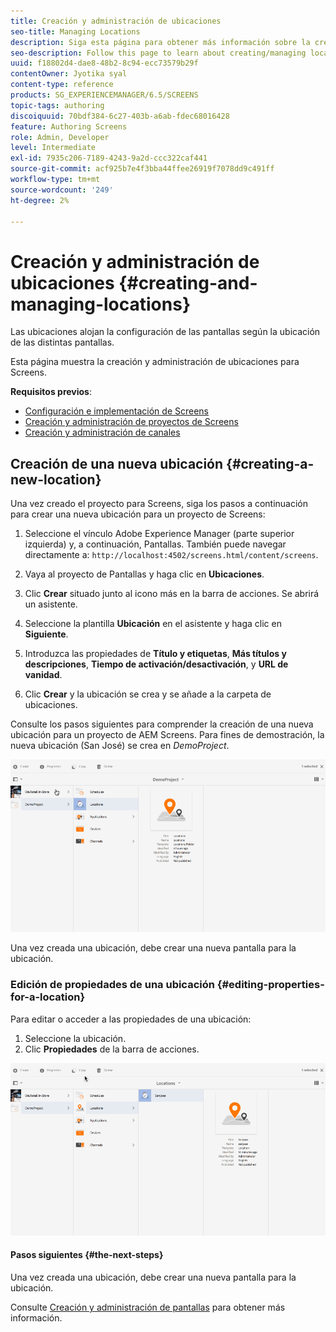 ```yaml
---
title: Creación y administración de ubicaciones
seo-title: Managing Locations
description: Siga esta página para obtener más información sobre la creación y administración de ubicaciones.
seo-description: Follow this page to learn about creating/managing locations.
uuid: f18802d4-dae8-48b2-8c94-ecc73579b29f
contentOwner: Jyotika syal
content-type: reference
products: SG_EXPERIENCEMANAGER/6.5/SCREENS
topic-tags: authoring
discoiquuid: 70bdf384-6c27-403b-a6ab-fdec68016428
feature: Authoring Screens
role: Admin, Developer
level: Intermediate
exl-id: 7935c206-7189-4243-9a2d-ccc322caf441
source-git-commit: acf925b7e4f3bba44ffee26919f7078dd9c491ff
workflow-type: tm+mt
source-wordcount: '249'
ht-degree: 2%

---
```


# Creación y administración de ubicaciones {#creating-and-managing-locations}

Las ubicaciones alojan la configuración de las pantallas según la ubicación de las distintas pantallas.

Esta página muestra la creación y administración de ubicaciones para Screens.

**Requisitos previos**:

* [Configuración e implementación de Screens](configuring-screens-introduction.md)
* [Creación y administración de proyectos de Screens](creating-a-screens-project.md)
* [Creación y administración de canales](managing-channels.md)

## Creación de una nueva ubicación {#creating-a-new-location}

Una vez creado el proyecto para Screens, siga los pasos a continuación para crear una nueva ubicación para un proyecto de Screens:

1. Seleccione el vínculo Adobe Experience Manager (parte superior izquierda) y, a continuación, Pantallas. También puede navegar directamente a: `http://localhost:4502/screens.html/content/screens`.
1. Vaya al proyecto de Pantallas y haga clic en **Ubicaciones**.
1. Clic **Crear** situado junto al icono más en la barra de acciones. Se abrirá un asistente.
1. Seleccione la plantilla **Ubicación** en el asistente y haga clic en **Siguiente**.

1. Introduzca las propiedades de **Título y etiquetas**, **Más títulos y descripciones**, **Tiempo de activación/desactivación**, y **URL de vanidad**.

1. Clic **Crear** y la ubicación se crea y se añade a la carpeta de ubicaciones.

Consulte los pasos siguientes para comprender la creación de una nueva ubicación para un proyecto de AEM Screens. Para fines de demostración, la nueva ubicación (San José) se crea en *DemoProject*.

![player2](assets/player2.gif)

Una vez creada una ubicación, debe crear una nueva pantalla para la ubicación.

### Edición de propiedades de una ubicación {#editing-properties-for-a-location}

Para editar o acceder a las propiedades de una ubicación:

1. Seleccione la ubicación.
1. Clic **Propiedades** de la barra de acciones.

![player3](assets/player3.gif)

#### Pasos siguientes {#the-next-steps}

Una vez creada una ubicación, debe crear una nueva pantalla para la ubicación.

Consulte [Creación y administración de pantallas](managing-displays.md) para obtener más información.

